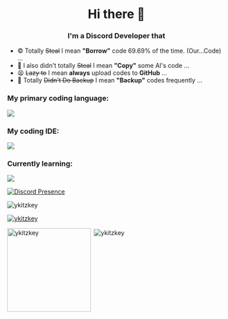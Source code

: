 <h1 align="center">Hi there 👋</h1>
<h3 align="center">I'm a Discord Developer that</h3>

- © Totally ~~Steal~~ I mean **"Borrow"** code 69.69% of the time. (Our...Code) ...
- 🧠 I also didn't totally ~~Steal~~ I mean **"Copy"** some AI's code ...
- 😫 ~~Lazy to~~ I mean **always** upload codes to **GitHub** ...
- 🦆 Totally ~~Didn't Do Backup~~ I mean **"Backup"** codes frequently ...

<h3 align="left">My primary coding language:</h3>
<p align="left"><img src='https://skillicons.dev/icons?i=js,nodejs,python,html'/></p>

<h3 align="left">My coding IDE:</h3>
<p align="left"><img src='https://skillicons.dev/icons?i=vscode'/></p>

<h3 align="left">Currently learning:</h3>
<p align="left"><img src='https://skillicons.dev/icons?i=python,html,css'/></p>

[![Discord Presence](https://lanyard.kyrie25.dev/api/714385307679588383)](https://discord.com/users/714385307679588383)

<p align="left"> <img src="https://komarev.com/ghpvc/?username=ykitzkey&label=Profile%20views&color=0e75b6&style=flat" alt="ykitzkey" /> </p>

<p align="left"> <a href="https://github.com/ryo-ma/github-profile-trophy"><img src="https://github-profile-trophy.vercel.app/?username=ykitzkey" alt="ykitzkey" /></a> </p>

<p><img align="left" height="193.05" src="https://github-readme-stats.vercel.app/api/top-langs?username=ykitzkey&show_icons=true&locale=en&layout=compact" alt="ykitzkey" /></p>

<p>&nbsp;<img align="center" src="https://github-readme-stats.vercel.app/api?username=ykitzkey&show_icons=true&locale=en" alt="ykitzkey" /></p>

